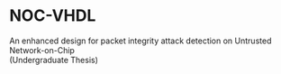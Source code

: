 # NOC-VHDL
An enhanced design for packet integrity attack detection on Untrusted Network-on-Chip  
(Undergraduate Thesis)
